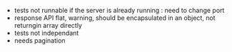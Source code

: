 - tests not runnable if the server is already running : need to change port
- response API flat, warning, should be encapsulated in an object, not returngin array directly
- tests not independant
- needs pagination